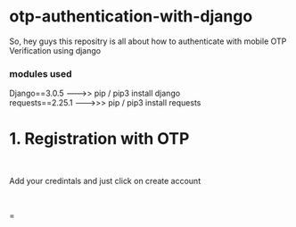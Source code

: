 # otp-authentication-with-django

So, hey guys this repositry is all about how to authenticate with mobile OTP Verification using django <br>




<h3>modules used </h3>
Django==3.0.5 --->> pip / pip3 install django <br>
requests==2.25.1 --->>> pip / pip3 install requests


 <h1> 1. Registration with OTP </h1><br>
 <p> Add your credintals and just click on create account</p> <br>
 
 
=
 
 
